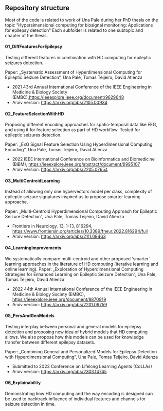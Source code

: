 ## Repository structure 

Most of the code is related to work of Una Pale during her PhD thesis on the topic "Hypersimensional computing for biosignal monitoring: Applications for epilepsy detection"
Each subfolder is related to one subtopic and chapter of the thesis. 

#### 01_DiffFeaturesForEpilepsy
Testing different features in combination with HD computing for epileptic seizures detection. 

Paper: „Systematic Assessment of Hyperdimensional Computing for Epileptic Seizure Detection“, Una Pale, Tomas Teijeiro, David Atienza
- 2021 43rd Annual International Conference of the IEEE Engineering in Medicine & Biology Society (EMBC),https://ieeexplore.ieee.org/document/9629648
- Arxiv version: https://arxiv.org/abs/2105.00934


#### 02_FeatureSelectionWithHD
Proposing different encoding approaches for spatio-temporal data like EEG, and using it for feature selection as part of HD workflow. Tested for epileptic seizures detection. 

Paper: „ExG Signal Feature Selection Using Hyperdimensional Computing Encoding“, Una Pale, Tomas Teijeiro, David Atienza
- 2022 IEEE International Conference on Bioinformatics and Biomedicine (BIBM), https://ieeexplore.ieee.org/abstract/document/9995107
- Arxiv version: https://arxiv.org/abs/2205.07654 


#### 03_MultiCentroidLearning
Instead of allowing only one hypervectors model per class, complexity of epileptic seizure signatures inspired us to propose smarter learning approache. 

Paper: „Multi-Centroid Hyperdimensional Computing Approach for Epileptic Seizure Detection“, Una Pale, Tomas Teijeiro, David Atienza
- Frontiers in Neurology, 13, 1-13, 816294, https://www.frontiersin.org/articles/10.3389/fneur.2022.816294/full 
- Arxiv version: https://arxiv.org/abs/2111.08463

#### 04_LearningImprovements
We systematically compare multi-centroid and other proposed 'smarter' learning approaches in the literature of HD computing (iterative learning and online learning).
Paper: „Exploration of Hyperdimensional Computing Strategies for Enhanced Learning on Epileptic Seizure Detection“, Una Pale, Tomas Teijeiro, David Atienza
- 2022 44th Annual International Conference of the IEEE Engineering in Medicine & Biology Society (EMBC), https://ieeexplore.ieee.org/document/9870919 
- Arxiv version: https://arxiv.org/abs/2201.09759


#### 05_PersAndGenModels
Testing interplay between personal and general models for epilepsy detection and proposing new idea of hybrid models that HD computing allows. We also propose how this models can be used for knowledge transfer between different epilepsy datasets.

Paper: „Combining General and Personalized Models for Epilepsy Detection with Hyperdimensional Computing“, Una Pale, Tomas Teijeiro, David Atienza
- Submitted to 2023 Conference on Lifelong Learning Agents (CoLLAs)
- Arxiv version: https://arxiv.org/abs/2303.14745

#### 06_Explainability
Demonstrating how HD computing and the way encoding is designed can be used to backtrack influence of individual features and channels for seizure detection in time. 




